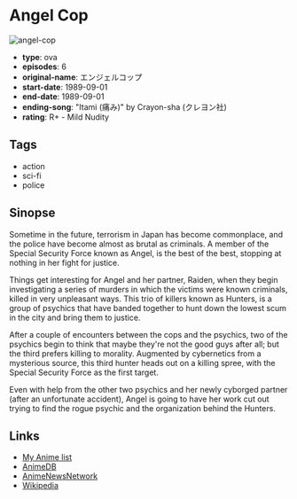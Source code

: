 # Angel Cop

![angel-cop](https://cdn.myanimelist.net/images/anime/1377/110296.jpg)

-   **type**: ova
-   **episodes**: 6
-   **original-name**: エンジェルコップ
-   **start-date**: 1989-09-01
-   **end-date**: 1989-09-01
-   **ending-song**: "Itami (痛み)" by Crayon-sha (クレヨン社)
-   **rating**: R+ - Mild Nudity

## Tags

-   action
-   sci-fi
-   police

## Sinopse

Sometime in the future, terrorism in Japan has become commonplace, and the police have become almost as brutal as criminals. A member of the Special Security Force known as Angel, is the best of the best, stopping at nothing in her fight for justice.

Things get interesting for Angel and her partner, Raiden, when they begin investigating a series of murders in which the victims were known criminals, killed in very unpleasant ways. This trio of killers known as Hunters, is a group of psychics that have banded together to hunt down the lowest scum in the city and bring them to justice.

After a couple of encounters between the cops and the psychics, two of the psychics begin to think that maybe they're not the good guys after all; but the third prefers killing to morality. Augmented by cybernetics from a mysterious source, this third hunter heads out on a killing spree, with the Special Security Force as the first target.

Even with help from the other two psychics and her newly cyborged partner (after an unfortunate accident), Angel is going to have her work cut out trying to find the rogue psychic and the organization behind the Hunters.

## Links

-   [My Anime list](https://myanimelist.net/anime/1351/Angel_Cop)
-   [AnimeDB](http://anidb.info/perl-bin/animedb.pl?show=anime&aid=878)
-   [AnimeNewsNetwork](http://www.animenewsnetwork.com/encyclopedia/anime.php?id=511)
-   [Wikipedia](http://en.wikipedia.org/wiki/Angel_Cop)
